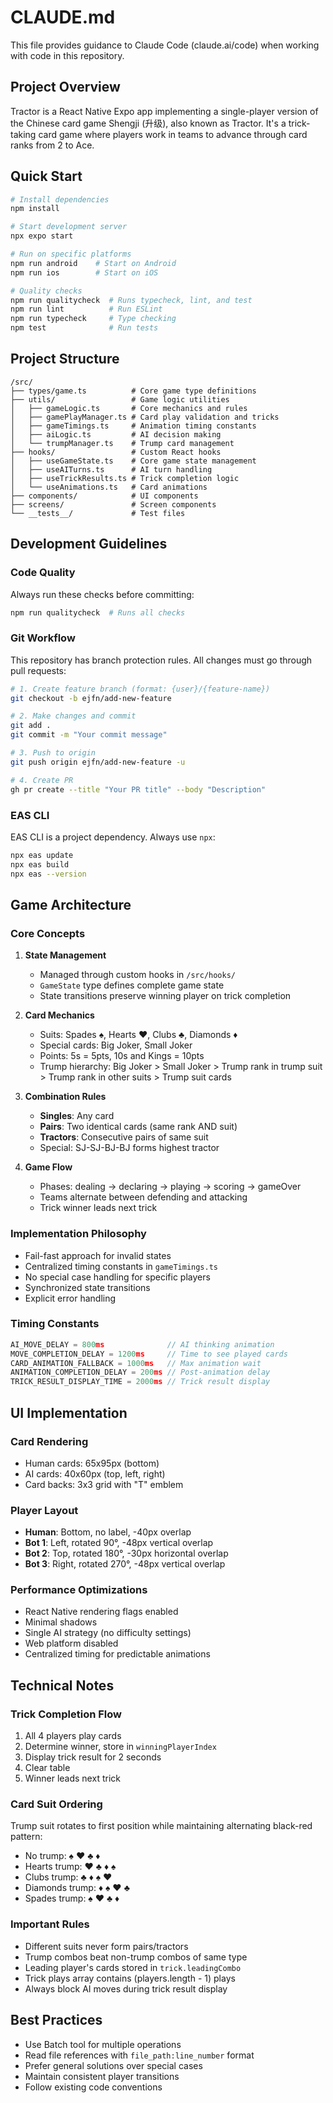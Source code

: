 # CLAUDE.md

This file provides guidance to Claude Code (claude.ai/code) when working with code in this repository.

## Project Overview

Tractor is a React Native Expo app implementing a single-player version of the Chinese card game Shengji (升级), also known as Tractor. It's a trick-taking card game where players work in teams to advance through card ranks from 2 to Ace.

## Quick Start

```bash
# Install dependencies
npm install

# Start development server
npx expo start

# Run on specific platforms
npm run android    # Start on Android
npm run ios        # Start on iOS

# Quality checks
npm run qualitycheck  # Runs typecheck, lint, and test
npm run lint          # Run ESLint
npm run typecheck     # Type checking
npm test              # Run tests
```

## Project Structure

```
/src/
├── types/game.ts          # Core game type definitions
├── utils/                 # Game logic utilities
│   ├── gameLogic.ts       # Core mechanics and rules
│   ├── gamePlayManager.ts # Card play validation and tricks
│   ├── gameTimings.ts     # Animation timing constants
│   ├── aiLogic.ts         # AI decision making
│   └── trumpManager.ts    # Trump card management
├── hooks/                 # Custom React hooks
│   ├── useGameState.ts    # Core game state management
│   ├── useAITurns.ts      # AI turn handling
│   ├── useTrickResults.ts # Trick completion logic
│   └── useAnimations.ts   # Card animations
├── components/            # UI components
├── screens/               # Screen components
└── __tests__/             # Test files
```

## Development Guidelines

### Code Quality

Always run these checks before committing:

```bash
npm run qualitycheck  # Runs all checks
```

### Git Workflow

This repository has branch protection rules. All changes must go through pull requests:

```bash
# 1. Create feature branch (format: {user}/{feature-name})
git checkout -b ejfn/add-new-feature

# 2. Make changes and commit
git add .
git commit -m "Your commit message"

# 3. Push to origin
git push origin ejfn/add-new-feature -u

# 4. Create PR
gh pr create --title "Your PR title" --body "Description"
```

### EAS CLI

EAS CLI is a project dependency. Always use `npx`:

```bash
npx eas update
npx eas build
npx eas --version
```

## Game Architecture

### Core Concepts

1. **State Management**
   - Managed through custom hooks in `/src/hooks/`
   - `GameState` type defines complete game state
   - State transitions preserve winning player on trick completion

2. **Card Mechanics**
   - Suits: Spades ♠, Hearts ♥, Clubs ♣, Diamonds ♦
   - Special cards: Big Joker, Small Joker
   - Points: 5s = 5pts, 10s and Kings = 10pts
   - Trump hierarchy: Big Joker > Small Joker > Trump rank in trump suit > Trump rank in other suits > Trump suit cards

3. **Combination Rules**
   - **Singles**: Any card
   - **Pairs**: Two identical cards (same rank AND suit)
   - **Tractors**: Consecutive pairs of same suit
   - Special: SJ-SJ-BJ-BJ forms highest tractor

4. **Game Flow**
   - Phases: dealing → declaring → playing → scoring → gameOver
   - Teams alternate between defending and attacking
   - Trick winner leads next trick

### Implementation Philosophy

- Fail-fast approach for invalid states
- Centralized timing constants in `gameTimings.ts`
- No special case handling for specific players
- Synchronized state transitions
- Explicit error handling

### Timing Constants

```typescript
AI_MOVE_DELAY = 800ms              // AI thinking animation
MOVE_COMPLETION_DELAY = 1200ms     // Time to see played cards
CARD_ANIMATION_FALLBACK = 1000ms   // Max animation wait
ANIMATION_COMPLETION_DELAY = 200ms // Post-animation delay
TRICK_RESULT_DISPLAY_TIME = 2000ms // Trick result display
```

## UI Implementation

### Card Rendering
- Human cards: 65x95px (bottom)
- AI cards: 40x60px (top, left, right)
- Card backs: 3x3 grid with "T" emblem

### Player Layout
- **Human**: Bottom, no label, -40px overlap
- **Bot 1**: Left, rotated 90°, -48px vertical overlap
- **Bot 2**: Top, rotated 180°, -30px horizontal overlap
- **Bot 3**: Right, rotated 270°, -48px vertical overlap

### Performance Optimizations
- React Native rendering flags enabled
- Minimal shadows
- Single AI strategy (no difficulty settings)
- Web platform disabled
- Centralized timing for predictable animations

## Technical Notes

### Trick Completion Flow
1. All 4 players play cards
2. Determine winner, store in `winningPlayerIndex`
3. Display trick result for 2 seconds
4. Clear table
5. Winner leads next trick

### Card Suit Ordering
Trump suit rotates to first position while maintaining alternating black-red pattern:
- No trump: ♠ ♥ ♣ ♦
- Hearts trump: ♥ ♣ ♦ ♠
- Clubs trump: ♣ ♦ ♠ ♥
- Diamonds trump: ♦ ♠ ♥ ♣
- Spades trump: ♠ ♥ ♣ ♦

### Important Rules
- Different suits never form pairs/tractors
- Trump combos beat non-trump combos of same type
- Leading player's cards stored in `trick.leadingCombo`
- Trick plays array contains (players.length - 1) plays
- Always block AI moves during trick result display

## Best Practices

- Use Batch tool for multiple operations
- Read file references with `file_path:line_number` format
- Prefer general solutions over special cases
- Maintain consistent player transitions
- Follow existing code conventions